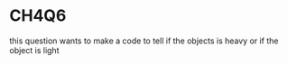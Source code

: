 # CH4Q6
this question wants to make a code to tell if the objects is heavy or if the object is light 
